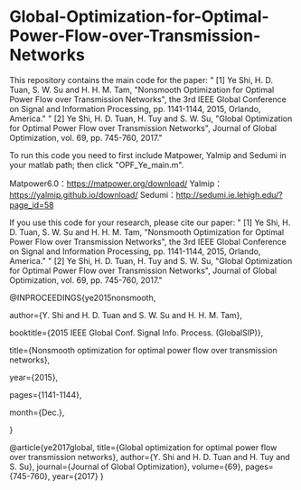 # Global-Optimization-for-Optimal-Power-Flow-over-Transmission-Networks

This repository contains the main code for the paper: 
" [1] Ye Shi, H. D. Tuan, S. W. Su and H. H. M. Tam, "Nonsmooth Optimization for Optimal Power Flow over Transmission Networks", the 3rd IEEE Global Conference on Signal and Information Processing, pp. 1141-1144, 2015, Orlando, America."
" [2] Ye Shi, H. D. Tuan, H. Tuy and S. W. Su, "Global Optimization for Optimal Power Flow over Transmission Networks", Journal of Global Optimization, vol. 69, pp. 745-760, 2017." 

To run this code you need to first include Matpower, Yalmip and Sedumi in your matlab path; then click "OPF_Ye_main.m". 

Matpower6.0：https://matpower.org/download/
Yalmip：https://yalmip.github.io/download/
Sedumi：http://sedumi.ie.lehigh.edu/?page_id=58

If you use this code for your research, please cite our paper: 
" [1] Ye Shi, H. D. Tuan, S. W. Su and H. H. M. Tam, "Nonsmooth Optimization for Optimal Power Flow over Transmission Networks", the 3rd IEEE Global Conference on Signal and Information Processing, pp. 1141-1144, 2015, Orlando, America."
" [2] Ye Shi, H. D. Tuan, H. Tuy and S. W. Su, "Global Optimization for Optimal Power Flow over Transmission Networks", Journal of Global Optimization, vol. 69, pp. 745-760, 2017." 

@INPROCEEDINGS{ye2015nonsmooth,

author={Y. Shi and H. D. Tuan and S. W. Su and H. H. M. Tam},

booktitle={2015 IEEE Global Conf. Signal Info. Process. (GlobalSIP)},

title={Nonsmooth optimization for optimal power flow over transmission networks},

year={2015},

pages={1141-1144},

month={Dec.},

}


@article{ye2017global,
  title={Global optimization for optimal power flow over transmission networks},
  author={Y. Shi and H. D. Tuan and H. Tuy and S. Su},
  journal={Journal of Global Optimization},
  volume={69},
  pages={745-760},
  year={2017}
}


